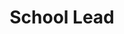 ---
name: "Kaylee Harris"
title: "School Lead"
group: "general board"
img: "kharris.jpg"
pronouns: "she/her"
graduating_year: 2024
email: "kaylee0129@ucla.edu"

positions:
  - year: 2022-2023
    title: School Lead
---